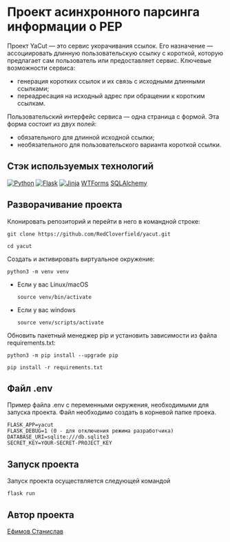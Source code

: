 # Проект асинхронного парсинга информации о PEP
Проект YaCut — это сервис укорачивания ссылок. Его назначение — ассоциировать длинную пользовательскую ссылку с короткой, которую предлагает сам пользователь или предоставляет сервис.
Ключевые возможности сервиса:

* генерация коротких ссылок и их связь с исходными длинными ссылками;
* переадресация на исходный адрес при обращении к коротким ссылкам.

Пользовательский интерфейс сервиса — одна страница с формой. Эта форма состоит из двух полей:

* обязательного для длинной исходной ссылки;
* необязательного для пользовательского варианта короткой ссылки.

## Стэк используемых технологий
[![Python](https://img.shields.io/badge/-Python-464646?style=flat&logo=Python&logoColor=ffffff&color=043A6B)](https://www.python.org/)
[![Flask](https://img.shields.io/badge/Flask-000000?style=for-the-badge&logo=flask&logoColor=white)](https://flask.palletsprojects.com/en/2.1.x/)
[![Jinja](https://img.shields.io/badge/jinja-white.svg?style=for-the-badge&logo=jinja&logoColor=black)](https://jinja.palletsprojects.com/en/3.1.x/)
[WTForms](https://wtforms.readthedocs.io/en/3.0.x/)
[SQLAlchemy](https://www.sqlalchemy.org/)

## Разворачивание проекта
Клонировать репозиторий и перейти в него в командной строке:

```
git clone https://github.com/RedCloverfield/yacut.git
```

```
cd yacut
```

Cоздать и активировать виртуальное окружение:

```
python3 -m venv venv
```

* Если у вас Linux/macOS

    ```
    source venv/bin/activate
    ```

* Если у вас windows

    ```
    source venv/scripts/activate
    ```

Обновить пакетный менеджер pip и установить зависимости из файла requirements.txt:

```
python3 -m pip install --upgrade pip
```

```
pip install -r requirements.txt
```

## Файл .env
Пример файла .env c переменными окружения, необходимыми для запуска проекта.
Файл необходимо создать в корневой папке проека.
    
```
FLASK_APP=yacut
FLASK_DEBUG=1 (0 - для отключения режима разработчика)
DATABASE_URI=sqlite:///db.sqlite3
SECRET_KEY=YOUR-SECRET-PROJECT_KEY
```

## Запуск проекта
Запуск проекта осуществляется следующей командой

```
flask run
```

## Автор проекта
[Ефимов Станислав](https://github.com/RedCloverfield)